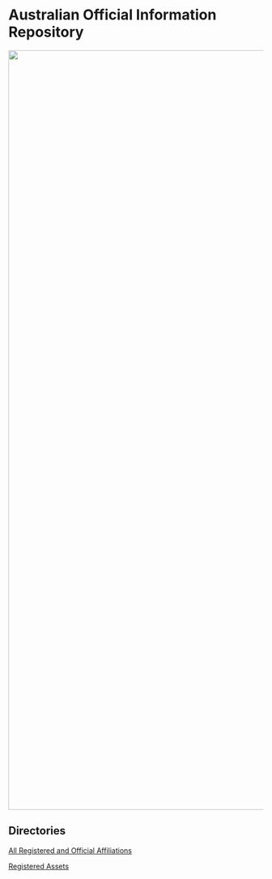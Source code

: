 # Australian Official Information Repository


<img src="https://cloud.githubusercontent.com/assets/18582414/25780387/1d938412-331f-11e7-9c7f-10bb15e43446.jpg" width="1500">

Directories
----------

[All Registered and Official Affiliations](https://github.com/EXYZED/AustralianPublicRepository/blob/Assets/AllGroups.md)

[Registered Assets](https://github.com/EXYZED/AustralianPublicRepository/blob/Assets/RegisteredForms.md)

